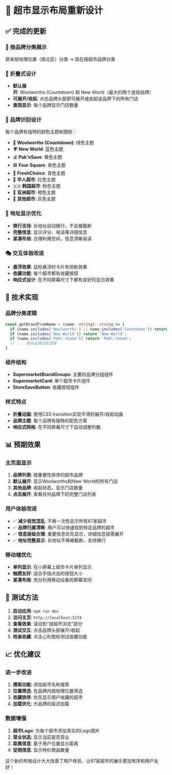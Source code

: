 # 🏪 超市显示布局重新设计

## ✅ 完成的更新

### 🎯 按品牌分类展示
原来按地理位置（南北区）分类 → 现在按超市品牌分类

### 📱 折叠式设计
- **默认展开**: Woolworths (Countdown) 和 New World（最大的两个连锁品牌）
- **可展开/收起**: 点击品牌头部即可展开或收起该品牌下的所有门店
- **直观显示**: 每个品牌显示门店数量

### 🎨 品牌识别设计
每个品牌有独特的颜色主题和图标：
- 🛒 **Woolworths (Countdown)**: 绿色主题
- 🌍 **New World**: 蓝色主题  
- 💰 **Pak'nSave**: 黄色主题
- 🟦 **Four Square**: 紫色主题
- 🥬 **FreshChoice**: 青色主题
- 🏮 **华人超市**: 红色主题
- 🇰🇷 **韩国超市**: 粉色主题
- 🍜 **亚洲超市**: 橙色主题
- 🏪 **其他超市**: 灰色主题

### 📍 地址显示优化
- **换行支持**: 长地址自动换行，不会被截断
- **完整信息**: 显示评分、电话等详细信息
- **紧凑布局**: 合理利用空间，信息清晰易读

### 🎭 交互体验改进
- **悬浮效果**: 鼠标悬浮时卡片有阴影效果
- **收藏功能**: 每个超市都有收藏按钮
- **响应式设计**: 在不同屏幕尺寸下都有良好的显示效果

## 🔧 技术实现

### 品牌分类逻辑
```typescript
const getBrandFromName = (name: string): string => {
  if (name.includes('Woolworths') || name.includes('Countdown')) return 'Woolworths (Countdown)';
  if (name.includes('New World')) return 'New World';
  if (name.includes('Pak\'nSave')) return 'Pak\'nSave';
  // ... 其他品牌匹配逻辑
}
```

### 组件结构
- **SupermarketBrandGroups**: 主要的品牌分组组件
- **SupermarketCard**: 单个超市卡片组件
- **StoreSaveButton**: 收藏按钮组件

### 样式特点
- **折叠动画**: 使用CSS transition实现平滑的展开/收起动画
- **品牌主题**: 每个品牌有独特的配色方案
- **响应式网格**: 在不同屏幕尺寸下自动调整列数

## 📊 预期效果

### 主页面显示
1. **品牌列表**: 按重要性排序的超市品牌
2. **默认展开**: 显示Woolworths和New World的所有门店
3. **其他品牌**: 收起状态，显示门店数量
4. **点击展开**: 查看任何品牌下的完整门店列表

### 用户体验改进
- ✅ **减少视觉混乱**: 不再一次性显示所有67家超市
- ✅ **品牌归属清晰**: 用户可以快速找到特定品牌的超市
- ✅ **信息层级合理**: 重要信息优先显示，详细信息按需展开
- ✅ **地址完整显示**: 长地址不再被截断，支持换行

### 移动端优化
- **单列显示**: 在小屏幕上超市卡片单列显示
- **触摸友好**: 适合手指点击的按钮大小
- **紧凑布局**: 充分利用移动设备的屏幕空间

## 🚀 测试方法

1. **启动应用**: `npm run dev`
2. **访问主页**: `http://localhost:5174`
3. **查看效果**: 滚动到"按超市浏览"部分
4. **测试交互**: 点击品牌头部展开/收起
5. **检查收藏**: 点击心形图标测试收藏功能

## 📈 优化建议

### 进一步改进
1. **搜索功能**: 添加超市名称搜索
2. **位置筛选**: 在品牌内按地理位置筛选
3. **收藏排序**: 优先显示用户收藏的超市
4. **加载优化**: 大品牌的延迟加载

### 数据增强
1. **超市Logo**: 为每个超市添加真实的Logo图片
2. **营业状态**: 显示当前是否营业
3. **距离信息**: 基于用户位置显示距离
4. **促销信息**: 显示特价商品数量

这个新的布局设计大大改善了用户体验，让67家超市的展示更加有序和用户友好！

